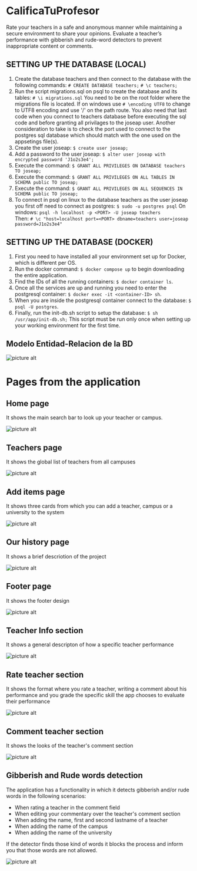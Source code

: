 # CalificaTuProfesor

Rate your teachers in a safe and anonymous manner while maintaining a secure environment to share your opinions. Evaluate a teacher’s performance with gibberish and rude-word detectors to prevent inappropriate content or comments.


## SETTING UP THE DATABASE (LOCAL)

1. Create the database teachers and then connect to the database with the following commands: 
    `# CREATE DATABASE teachers;` 
    `# \c teachers;`
2. Run the script migrations.sql on psql to create the database and its tables: 
    `# \i migrations.sql`
    You need to be on the root folder where the migrations file is located. If on windows use `# \encoding UTF8` to change to UTF8 encoding and use '/' on the path route. You also need that last code when you connect to teachers database before executing the sql code and before granting all privilages to the joseap user. Another consideration to take is to check the port used to connect to the postgres sql database which should match with the one used on the appsetings file(s).
3. Create the user joseap: `$ create user joseap;`
4. Add a password to the user joseap: `$ alter user joseap with encrypted password 'J1o2s3e4';`
5. Execute the command: `$ GRANT ALL PRIVILEGES ON DATABASE teachers TO joseap;`
6. Execute the command: `$ GRANT ALL PRIVILEGES ON ALL TABLES IN SCHEMA public TO joseap;`
7. Execute the command: `$ GRANT ALL PRIVILEGES ON ALL SEQUENCES IN SCHEMA public TO joseap;`
8. To connect in psql on linux to the database teachers as the user joseap you first off need to connect as postgres: 
    `$ sudo -u postgres psql` 
    On windows: 
    `psql -h localhost -p <PORT> -U joseap teachers`  
    Then: `# \c "host=localhost port=<PORT> dbname=teachers user=joseap password=J1o2s3e4" `


## SETTING UP THE DATABASE (DOCKER)

1. First you need to have installed all your environment set up for Docker, which is different per OS.
2. Run the docker command: `$ docker compose up` to begin downloading the entire application.
3. Find the IDs of all the running containers: `$ docker container ls`.
4. Once all the services are up and running you need to enter the postgresql container: `$ docker exec -it <container-ID> sh`.
5. When you are inside the postgresql container connect to the database: `$ psql -U postgres`.
6. Finally, run the init-db.sh script to setup the database: 
    `$ sh /usr/app/init-db.sh;`
   This script must be run only once when setting up your working environment for the first time.

## Modelo Entidad-Relacion de la BD

![picture alt](https://github.com/JoseAP89/CalificaTuProfesor/blob/main/docs/ER-DB.png "entidad-relacion")


# Pages from the application


## Home page

It shows the main search bar to look up your teacher or campus.

![picture alt](https://github.com/JoseAP89/CalificaTuProfesor/blob/main/docs/pictures/home-section.png "home-page")


## Teachers page

It shows the global list of teachers from all campuses

![picture alt](https://github.com/JoseAP89/CalificaTuProfesor/blob/main/docs/pictures/global-teacher-list-section.png "global-teacher-list-section")


## Add items page

It shows three cards from which you can add a teacher, campus or a university to the system

![picture alt](https://github.com/JoseAP89/CalificaTuProfesor/blob/main/docs/pictures/add-items-section.png "add-items-section")


## Our history page

It shows a brief descriotion of the project

![picture alt](https://github.com/JoseAP89/CalificaTuProfesor/blob/main/docs/pictures/our-history-section.png "our-history-section")


## Footer page

It shows the footer design

![picture alt](https://github.com/JoseAP89/CalificaTuProfesor/blob/main/docs/pictures/footer-section.png "footer-section")

## Teacher Info section

It shows a general descripton of how a specific teacher performance

![picture alt](https://github.com/JoseAP89/CalificaTuProfesor/blob/main/docs/pictures/teacher-info-section.png "teacher-info-section")


## Rate teacher section

It shows the format where you rate a teacher, writing a comment about his performance and you grade the specific skill the app chooses to evaluate their performance

![picture alt](https://github.com/JoseAP89/CalificaTuProfesor/blob/main/docs/pictures/rate-teacher-section.png "rate-teacher-section")


## Comment teacher section

It shows the looks of the teacher's comment section

![picture alt](https://github.com/JoseAP89/CalificaTuProfesor/blob/main/docs/pictures/teacher-comments-section.png "teacher-comments-section")


## Gibberish and Rude words detection

The application has a functionality in which it detects gibberish and/or rude words in the following scenarios:<br>

- When rating a teacher in the comment field
- When editing your commentary over the teacher's comment section
- When adding the name, first and second lastname of a teacher
- When adding the name of the campus
- When adding the name of the university

If the detector finds those kind of words it blocks the process and inform you that those words are not allowed.

![picture alt](https://github.com/JoseAP89/CalificaTuProfesor/blob/main/docs/pictures/gibberish-rude-detector.png "gibberish-rude-detector")

